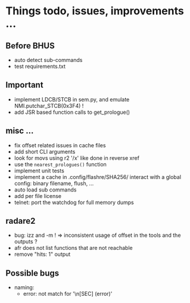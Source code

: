 # Things todo, issues, improvements ...

## Before BHUS

- auto detect sub-commands
- test requirements.txt

## Important

- implement LDCB/STCB in sem.py, and emulate NMI.putchar_STCB(0x3F4) !
- add JSR based function calls to get_prologue()

## misc ...

- fix offset related issues in cache files
- add short CLI arguments
- look for movs using r2 '/x' like done in reverse xref
- use the `nearest_prologues()` function
- implement unit tests
- implement a cache in .config/flashre/SHA256/
  interact with a global config: binary filename, flush, ...
- auto load sub commands
- add per file license
- telnet: port the watchdog for full memory dumps

## radare2

- bug: izz and -m !
  => inconsistent usage of offset in the tools and the outputs ?
- afr does not list functions that are not reachable
- remove "hits: 1" output

## Possible bugs

- naming:
   - error: not match for '\n[SEC] (error)'
